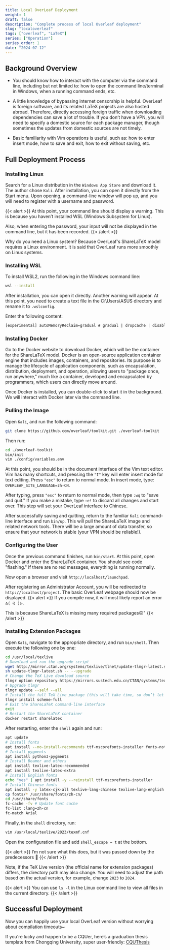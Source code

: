 ```yaml
---
title: Local OverLeaf Deployment
weight: 1
draft: false
description: "Complete process of local Overleaf deployment"
slug: "localoverleaf"
tags: ["overleaf", "LaTeX"]
series: ["Operation"]
series_order: 1
date: "2024-07-12"
---
```


## Background Overview

- You should know how to interact with the computer via the command line, including but not limited to: how to open the command line/terminal in Windows, when a running command ends, etc.

- A little knowledge of bypassing internet censorship is helpful. OverLeaf is foreign software, and its related LaTeX projects are also hosted abroad. Therefore, directly accessing foreign traffic when downloading dependencies can save a lot of trouble. If you don’t have a VPN, you will need to specify a domestic source for each package manager, though sometimes the updates from domestic sources are not timely.

- Basic familiarity with Vim operations is useful, such as: how to enter insert mode, how to save and exit, how to exit without saving, etc.

## Full Deployment Process

### Installing Linux
Search for a Linux distribution in the `Windows App Store` and download it. The author chose `Kali`. After installation, you can open it directly from the Start menu. Upon opening, a command-line window will pop up, and you will need to register with a username and password.

{{< alert >}}
At this point, your command line should display a warning. This is because you haven’t installed WSL (Windows Subsystem for Linux).

Also, when entering the password, your input will not be displayed in the command line, but it has been recorded.
{{< /alert >}}

Why do you need a Linux system? Because OverLeaf's ShareLaTeX model requires a Linux environment. It is said that OverLeaf runs more smoothly on Linux systems.

### Installing WSL
To install WSL2, run the following in the Windows command line:
```sh
wsl --install
```

After installation, you can open it directly. Another warning will appear. At this point, you need to create a text file in the C:\Users\ASUS directory and rename it to `.wslconfig`.

Enter the following content:
```txt
[experimental] autoMemoryReclaim=gradual # gradual | dropcache | disabled networkingMode=mirrored dnsTunneling=true firewall=true autoProxy=true
```

### Installing Docker
Go to the Docker website to download Docker, which will be the container for the ShareLaTeX model. Docker is an open-source application container engine that includes images, containers, and repositories. Its purpose is to manage the lifecycle of application components, such as encapsulation, distribution, deployment, and operation, allowing users to "package once, run anywhere," much like a container, developed and encapsulated by programmers, which users can directly move around.

Once Docker is installed, you can double-click to start it in the background. We will interact with Docker later via the command line.

### Pulling the Image

Open `Kali`, and run the following command:
```sh
git clone https://github.com/overleaf/toolkit.git ./overleaf-toolkit
```

Then run:
```sh
cd ./overleaf-toolkit
bin/init
vim ./config/variables.env
```

At this point, you should be in the document interface of the Vim text editor. Vim has many shortcuts, and pressing the `"I"` key will enter insert mode for text editing. Press `"esc"` to return to normal mode. In insert mode, type: `OVERLEAF_SITE_LANGUAGE=zh-CN`.

After typing, press `"esc"` to return to normal mode, then type `:wq` to "save and quit." If you make a mistake, type `:e!` to discard all changes and start over. This step will set your OverLeaf interface to Chinese.

After successfully saving and quitting, return to the familiar `Kali` command-line interface and run `bin/up`. This will pull the ShareLaTeX image and related network tools. There will be a large amount of data transfer, so ensure that your network is stable (your VPN should be reliable!).

### Configuring the User
Once the previous command finishes, run `bin/start`. At this point, open Docker and enter the ShareLaTeX container. You should see code "flashing." If there are no red messages, everything is running normally.

Now open a browser and visit `http://localhost/launchpad`.

After registering an Administrator Account, you will be redirected to `http://localhost/project`. The basic OverLeaf webpage should now be displayed.
{{< alert >}}
If you compile now, it will most likely report an error `ᕕ( ᐛ )ᕗ`.

This is because ShareLaTeX is missing many required packages🙃"
{{< /alert >}}

### Installing Extension Packages

Open `Kali`, navigate to the appropriate directory, and run `bin/shell`. Then execute the following one by one:
```sh
cd /usr/local/texlive
# Download and run the upgrade script
wget http://mirror.ctan.org/systems/texlive/tlnet/update-tlmgr-latest.sh
sh update-tlmgr-latest.sh -- --upgrade
# Change the TeX Live download source
tlmgr option repository https://mirrors.sustech.edu.cn/CTAN/systems/texlive/tlnet/
# Upgrade tlmgr
tlmgr update --self --all
# Install the full TeX Live package (this will take time, so don’t let the shell disconnect)
tlmgr install scheme-full
# Exit the ShareLaTeX command-line interface
exit
# Restart the ShareLaTeX container
docker restart sharelatex
```

After restarting, enter the `shell` again and run:
```sh
apt update
# Install fonts
apt install --no-install-recommends ttf-mscorefonts-installer fonts-noto texlive-fonts-recommended tex-gyre fonts-wqy-microhei fonts-wqy-zenhei fonts-noto-cjk fonts-noto-cjk-extra fonts-noto-color-emoji fonts-noto-extra fonts-noto-ui-core fonts-noto-ui-extra fonts-noto-unhinted fonts-texgyre
# Install pygments
apt install python3-pygments
# Install Beamer and others
apt install texlive-latex-recommended
apt install texlive-latex-extra
# Install English fonts
echo "yes" | apt install -y --reinstall ttf-mscorefonts-installer
# Install Chinese fonts
apt install -y latex-cjk-all texlive-lang-chinese texlive-lang-english
cp fonts/* /usr/share/fonts/zh-cn/
cd /usr/share/fonts
fc-cache -fv # Update font cache
fc-list :lang=zh-cn
fc-match Arial
```

Finally, in the `shell` directory, run:
```sh
vim /usr/local/texlive/2023/texmf.cnf
```
Open the configuration file and add `shell_escape = t` at the bottom.

{{< alert >}}
I’m not sure what this does, but it was passed down by the predecessors 🤔
{{< /alert >}}

Note, if the TeX Live version (the official name for extension packages) differs, the directory path may also change. You will need to adjust the path based on the actual version, for example, change `2023` to `2024`.

{{< alert >}}
You can use `ls -l` in the Linux command line to view all files in the current directory.
{{< /alert >}}

## Successful Deployment
Now you can happily use your local OverLeaf version without worrying about compilation timeouts~

If you're lucky and happen to be a CQUer, here’s a graduation thesis template from Chongqing University, super user-friendly: [CQUThesis](https://github.com/nanmu42/CQUThesis)

